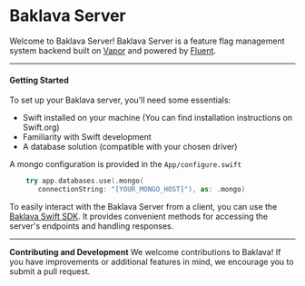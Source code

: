 # Baklava Server

 Welcome to Baklava Server! Baklava Server is a feature flag management system backend built on [Vapor](https://github.com/vapor/vapor) and powered by [Fluent](https://github.com/vapor/fluent).

---

#### Getting Started
 To set up your Baklava server, you'll need some essentials:
 - Swift installed on your machine (You can find installation instructions on Swift.org)
 - Familiarity with Swift development
 - A database solution (compatible with your chosen driver)

 A mongo configuration is provided in the `App/configure.swift`

 ```Swift
     try app.databases.use(.mongo(
		connectionString: "[YOUR_MONGO_HOST]"), as: .mongo)
 ```

 To easily interact with the Baklava Server from a client, you can use the [Baklava Swift SDK]("https://github.com/cembaykara/baklava-swift"). It provides convenient methods for accessing the server's endpoints and handling responses.

---
**Contributing and Development**
 We welcome contributions to Baklava! If you have improvements or additional features in mind, we encourage you to submit a pull request.
